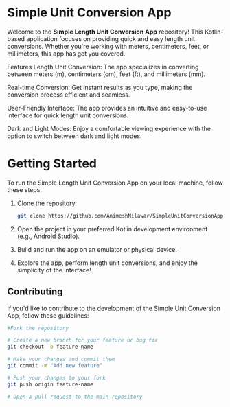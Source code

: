 # Simple Unit Conversion App

Welcome to the ******Simple Length Unit Conversion App****** repository! This Kotlin-based application focuses on providing quick and easy length unit conversions. Whether you're working with meters, centimeters, feet, or millimeters, this app has got you covered.

Features
Length Unit Conversion: The app specializes in converting between meters (m), centimeters (cm), feet (ft), and millimeters (mm).

Real-time Conversion: Get instant results as you type, making the conversion process efficient and seamless.

User-Friendly Interface: The app provides an intuitive and easy-to-use interface for quick length unit conversions.

Dark and Light Modes: Enjoy a comfortable viewing experience with the option to switch between dark and light modes.

# Getting Started

To run the Simple Length Unit Conversion App on your local machine, follow these steps:

1. Clone the repository:

   ```bash
   git clone https://github.com/AnimeshNilawar/SimpleUnitConversionApp.git
   
2. Open the project in your preferred Kotlin development environment (e.g., Android Studio).

3. Build and run the app on an emulator or physical device.

4. Explore the app, perform length unit conversions, and enjoy the simplicity of the interface!

## Contributing

If you'd like to contribute to the development of the Simple Unit Conversion App, follow these guidelines:

```bash
#Fork the repository

# Create a new branch for your feature or bug fix
git checkout -b feature-name

# Make your changes and commit them
git commit -m "Add new feature"

# Push your changes to your fork
git push origin feature-name

# Open a pull request to the main repository


